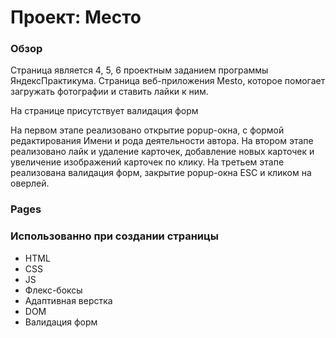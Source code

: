 # Проект: Место

### Обзор

Cтраница является 4, 5, 6 проектным заданием программы ЯндексПрактикума. Страница веб-приложения Mesto, которое помогает загружать фотографии и ставить лайки к ним.

На странице присутствует валидация форм

На первом этапе реализовано открытие popup-окна, с формой редактирования Имени и рода деятельности автора.
На втором этапе реализовано лайк и удаление карточек, добавление новых карточек и увеличение изображений карточек по клику.
На третьем этапе реализована валидация форм, закрытие popup-окна ESC и кликом на оверлей.

### Pages



### Использованно при создании страницы

* HTML
* CSS
* JS
* Флекс-боксы
* Адаптивная верстка
* DOM
* Валидация форм

